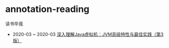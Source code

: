 # annotation-reading

读书毕竟 

- 2020-03 ~ 2020-03 [深入理解Java虚拟机：JVM高级特性与最佳实践（第3版）](IT/深入理解Java虚拟机：JVM高级特性与最佳实践（第3版）/readme.md)


 

